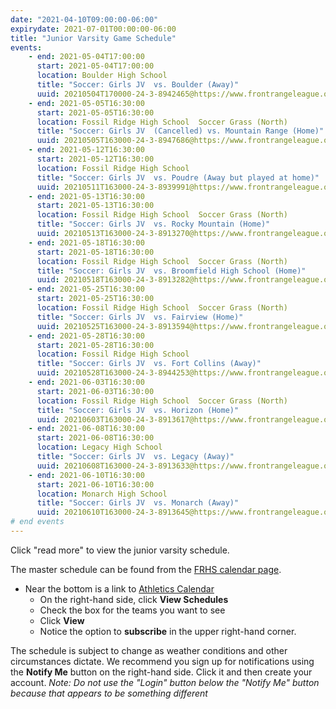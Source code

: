 ```yaml
---
date: "2021-04-10T09:00:00-06:00"
expirydate: 2021-07-01T00:00:00-06:00
title: "Junior Varsity Game Schedule"
events:
    - end: 2021-05-04T17:00:00
      start: 2021-05-04T17:00:00
      location: Boulder High School
      title: "Soccer: Girls JV  vs. Boulder (Away)"
      uuid: 20210504T170000-24-3-8942465@https://www.frontrangeleague.org
    - end: 2021-05-05T16:30:00
      start: 2021-05-05T16:30:00
      location: Fossil Ridge High School  Soccer Grass (North)
      title: "Soccer: Girls JV  (Cancelled) vs. Mountain Range (Home)"
      uuid: 20210505T163000-24-3-8947686@https://www.frontrangeleague.org
    - end: 2021-05-12T16:30:00
      start: 2021-05-12T16:30:00
      location: Fossil Ridge High School
      title: "Soccer: Girls JV  vs. Poudre (Away but played at home)"
      uuid: 20210511T163000-24-3-8939991@https://www.frontrangeleague.org
    - end: 2021-05-13T16:30:00
      start: 2021-05-13T16:30:00
      location: Fossil Ridge High School  Soccer Grass (North)
      title: "Soccer: Girls JV  vs. Rocky Mountain (Home)"
      uuid: 20210513T163000-24-3-8913270@https://www.frontrangeleague.org
    - end: 2021-05-18T16:30:00
      start: 2021-05-18T16:30:00
      location: Fossil Ridge High School  Soccer Grass (North)
      title: "Soccer: Girls JV  vs. Broomfield High School (Home)"
      uuid: 20210518T163000-24-3-8913282@https://www.frontrangeleague.org
    - end: 2021-05-25T16:30:00
      start: 2021-05-25T16:30:00
      location: Fossil Ridge High School  Soccer Grass (North)
      title: "Soccer: Girls JV  vs. Fairview (Home)"
      uuid: 20210525T163000-24-3-8913594@https://www.frontrangeleague.org
    - end: 2021-05-28T16:30:00
      start: 2021-05-28T16:30:00
      location: Fossil Ridge High School
      title: "Soccer: Girls JV  vs. Fort Collins (Away)"
      uuid: 20210528T163000-24-3-8944253@https://www.frontrangeleague.org
    - end: 2021-06-03T16:30:00
      start: 2021-06-03T16:30:00
      location: Fossil Ridge High School  Soccer Grass (North)
      title: "Soccer: Girls JV  vs. Horizon (Home)"
      uuid: 20210603T163000-24-3-8913617@https://www.frontrangeleague.org
    - end: 2021-06-08T16:30:00
      start: 2021-06-08T16:30:00
      location: Legacy High School
      title: "Soccer: Girls JV  vs. Legacy (Away)"
      uuid: 20210608T163000-24-3-8913633@https://www.frontrangeleague.org
    - end: 2021-06-10T16:30:00
      start: 2021-06-10T16:30:00
      location: Monarch High School
      title: "Soccer: Girls JV  vs. Monarch (Away)"
      uuid: 20210610T163000-24-3-8913645@https://www.frontrangeleague.org
# end events
---
```


Click "read more" to view the junior varsity schedule.

<!--more-->

The master schedule can be found from the [FRHS calendar page][frh-schedules].

* Near the bottom is a link to [Athletics Calendar][athletic schedules]
    * On the right-hand side, click **View Schedules**
    * Check the box for the teams you want to see
    * Click **View**
    * Notice the option to **subscribe** in the upper right-hand corner.

The schedule is subject to change as weather conditions and other circumstances
dictate. We recommend you sign up for notifications using the **Notify Me**
button on the right-hand side. Click it and then create your account. *Note: Do
not use the "Login" button below the "Notify Me" button because that appears to
be something different*

[frh-schedules]: https://frh.psdschools.org/calendars-and-schedules
[athletic schedules]: http://www.frontrangeleague.org/g5-bin/client.cgi?G5genie=812&school_id=5
